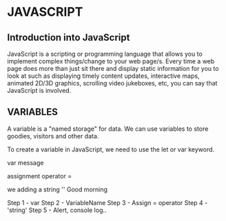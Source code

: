 # JAVASCRIPT


## Introduction into JavaScript

JavaScript is a scripting or programming language that allows you to implement complex things/change to your web page/s. Every time a web page does more than just sit there and display static information for you to look at such as displaying timely content updates, interactive maps, animated 2D/3D graphics, scrolling video jukeboxes, etc, you can say that JavaScript is involved.

##  VARIABLES

A variable is a "named storage" for data. We can use variables to store goodies, visitors and other data.

To create a variable in JavaScript, we need to use the let or var keyword.

var message

assignment operator =

we adding a string '' Good morning

Step 1 - var
Step 2 - VariableName
Step 3 - Assign = operator
Step 4 - 'string'
Step 5 - Alert, console log..